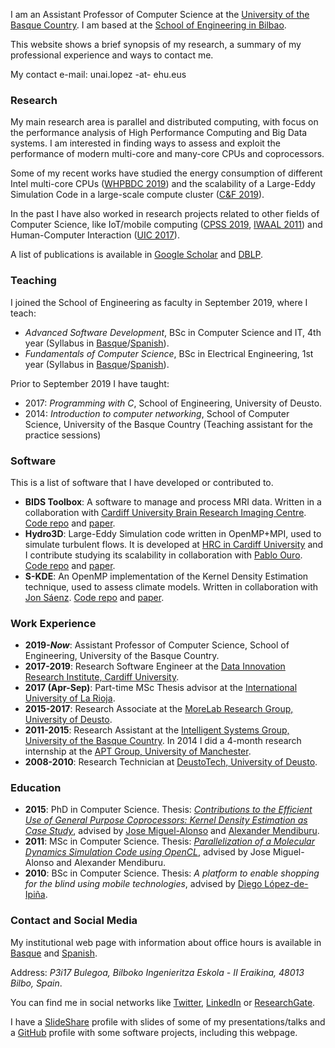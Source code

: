 I am an Assistant Professor of Computer Science at the [University of the Basque Country](https://www.ehu.eus/en). I am based at the [School of Engineering in Bilbao](https://www.ehu.eus/en/web/ingeniaritza-bilbo).

This website shows a brief synopsis of my research, a summary of my professional experience and ways to contact me.

My contact e-mail: unai.lopez -at- ehu.eus

### Research

My main research area is parallel and distributed computing, with focus on the performance analysis of High Performance Computing and Big Data systems. I am interested in finding ways to assess and exploit the performance of modern multi-core and many-core CPUs and coprocessors.

Some of my recent works have studied the energy consumption of different Intel multi-core CPUs ([WHPBDC 2019](https://ieeexplore.ieee.org/abstract/document/9060093/)) and the scalability of a Large-Eddy Simulation Code in a large-scale compute cluster ([C&F 2019](https://www.sciencedirect.com/science/article/pii/S0045793018307424)).

In the past I have also worked in research projects related to other fields of Computer Science, like IoT/mobile computing ([CPSS 2019](http://ceur-ws.org/Vol-2530/paper7.pdf), [IWAAL 2011](https://link.springer.com/chapter/10.1007/978-3-642-21303-8_5)) and Human-Computer Interaction ([UIC 2017](https://ieeexplore.ieee.org/abstract/document/8397542/)).

A list of publications is available in [Google Scholar](https://scholar.google.es/citations?user=Z8HTo5MAAAAJ) and [DBLP](https://dblp.org/pers/l/Lopez=Novoa:Unai.html).

### Teaching

I joined the School of Engineering as faculty in September 2019, where I teach:

- _Advanced Software Development_, BSc in Computer Science and IT, 4th year (Syllabus in [Basque](https://www.ehu.eus/eu/kudeaketaren-eta-informazio-sistemen-informatikaren-ingeniaritzako-gradua-bizkaia/kreditu-eta-irakasgaiak-ikasturteka?p_redirect=consultaAsignatura&p_cod_proceso=egr&p_anyo_acad=20190&p_ciclo=X&p_curso=4&p_cod_asignatura=27712)/[Spanish](https://www.ehu.eus/es/grado-ingenieria-informatica-de-gestion-y-sistemas-de-informacion-bizkaia/creditos-y-asignaturas-por-curso?p_redirect=consultaAsignatura&p_cod_proceso=egr&p_anyo_acad=20190&p_ciclo=X&p_curso=4&p_cod_asignatura=27712)).
- _Fundamentals of Computer Science_, BSc in Electrical Engineering, 1st year (Syllabus in [Basque](https://www.ehu.eus/eu/ingeniaritza-elektrikoko-gradua-bizkaia/kreditu-eta-irakasgaiak-ikasturteka?p_redirect=consultaAsignatura&p_cod_proceso=egr&p_anyo_acad=20190&p_ciclo=X&p_curso=1&p_cod_asignatura=27679)/[Spanish](https://www.ehu.eus/es/grado-ingenieria-electrica-bizkaia/creditos-y-asignaturas-por-curso?p_redirect=consultaAsignatura&p_cod_proceso=egr&p_anyo_acad=20190&p_ciclo=X&p_curso=1&p_cod_asignatura=27679)).

Prior to September 2019 I have taught:

- 2017: _Programming with C_, School of Engineering, University of Deusto. 
- 2014: _Introduction to computer networking_, School of Computer Science, University of the Basque Country (Teaching assistant for the practice sessions)

### Software

This is a list of software that I have developed or contributed to.

- **BIDS Toolbox**: A software to manage and process MRI data. Written in a collaboration with [Cardiff University Brain Research Imaging Centre](https://www.cardiff.ac.uk/cardiff-university-brain-research-imaging-centre). [Code repo](https://github.com/cardiff-brain-research-imaging-centre/bids-toolbox) and [paper](https://ieeexplore.ieee.org/document/9060259).
- **Hydro3D**: Large-Eddy Simulation code written in OpenMP+MPI, used to simulate turbulent flows. It is developed at [HRC in Cardiff University](https://www.cardiff.ac.uk/research/explore/research-units/hydro-environmental-research-centre) and I contribute studying its scalability in collaboration with [Pablo Ouro](https://www.cardiff.ac.uk/people/view/507914-ouro-barba-pablo). [Code repo](https://github.com/OuroPablo/Hydro3D) and [paper](https://www.sciencedirect.com/science/article/pii/S0045793018307424).
- **S-KDE**: An OpenMP implementation of the Kernel Density Estimation technique, used to assess climate models. Written in collaboration with [Jon Sáenz](http://www.ehu.eus/eolo/jsaenz.html). [Code repo](https://github.com/ulopeznovoa/kde_openmp) and [paper](https://journals.sagepub.com/doi/abs/10.1177/1094342015576813).

### Work Experience

- **2019-**___Now___: Assistant Professor of Computer Science, School of Engineering, University of the Basque Country.
- **2017-2019**: Research Software Engineer at the [Data Innovation Research Institute, Cardiff University](https://www.cardiff.ac.uk/data-innovation-research-institute).
- **2017 (Apr-Sep)**: Part-time MSc Thesis advisor at the [International University of La Rioja](https://en.unir.net/).
- **2015-2017**: Research Associate at the [MoreLab Research Group, University of Deusto](https://morelab.deusto.es/).
- **2011-2015**: Research Assistant at the [Intelligent Systems Group, University of the Basque Country](http://www.sc.ehu.es/ccwbayes/). In 2014 I did a 4-month research internship at the [APT Group, University of Manchester](http://apt.cs.manchester.ac.uk/).
- **2008-2010**: Research Technician at [DeustoTech, University of Deusto](https://deustotech.deusto.es/).

### Education

- **2015**: PhD in Computer Science. Thesis: [_Contributions to the Efficient Use of General Purpose Coprocessors: Kernel Density Estimation as Case Study_](https://github.com/isg-ehu/PhD-Dissertations/raw/master/2015_phd_unai_lopez-nova.pdf), advised by [Jose Miguel-Alonso](http://www.sc.ehu.es/acwmialj/) and [Alexander Mendiburu](http://www.sc.ehu.es/ccwbayes/members/amendiburu/alex.html).
- **2011**: MSc in Computer Science. Thesis: [_Parallelization of a Molecular Dynamics Simulation Code using OpenCL_](http://www.ehu.es/sgi/ARCHIVOS/MSIA_UnaiLopez.pdf), advised by Jose Miguel-Alonso and Alexander Mendiburu.
- **2010**: BSc in Computer Science. Thesis: _A platform to enable shopping for the blind using mobile technologies_, advised by [Diego López-de-Ipiña](http://paginaspersonales.deusto.es/dipina/).

### Contact and Social Media

My institutional web page with information about office hours is available in [Basque](https://www.ehu.eus/eu/kudeaketaren-eta-informazio-sistemen-informatikaren-ingeniaritzako-gradua-bizkaia/irakasleak?p_redirect=consultaTutorias&p_anyo_acad=20190&p_idp=458123) and [Spanish](https://www.ehu.eus/es/grado-ingenieria-informatica-de-gestion-y-sistemas-de-informacion-bizkaia/profesorado?p_redirect=consultaTutorias&p_anyo_acad=20190&p_idp=458123).

Address: _P3i17 Bulegoa, Bilboko Ingenieritza Eskola - II Eraikina, 48013 Bilbo, Spain_.

You can find me in social networks like [Twitter](https://twitter.com/ulopeznovoa), [LinkedIn](https://www.linkedin.com/in/unailopez) or [ResearchGate](https://www.researchgate.net/profile/Unai_Lopez-Novoa).

I have a [SlideShare](https://www.slideshare.net/unlopez) profile with slides of some of my presentations/talks and a [GitHub](https://github.com/ulopeznovoa) profile with some software projects, including this webpage.
